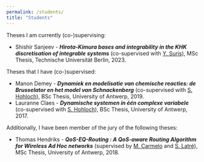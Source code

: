 ```yaml
---
permalink: /students/
title: "Students"
---
```

Theses I am currently (co-)supervising:
- Shishir Sanjeev - ***Hirota-Kimura bases and integrability in the KHK discretisation of integrable systems*** (co-supervised with [Y. Suris](http://page.math.tu-berlin.de/~suris/)), MSc Thesis, Technische Universität Berlin, 2023.


Theses that I have (co-)supervised:

- Manon Demey - ***Dynamiek en modelisatie van chemische reacties: de Brusselator en het model van Schnackenberg*** (co-supervised with [S. Hohloch](http://www.uantwerpen.be/nl/personeel/sonja-hohloch/private-webpage/)), BSc Thesis, University of Antwerp, 2019.
- Lauranne Claes - ***Dynamische systemen in één complexe variabele*** (co-supervised with [S. Hohloch](https://www.uantwerpen.be/nl/personeel/sonja-hohloch/private-webpage/)), BSc Thesis, University of Antwerp, 2017.



Additionally, I have been member of the jury of the following theses:

* Thomas Hendriks - ***QoS-EQ-Routing : A QoS-aware Routing Algorithm for Wireless Ad Hoc networks*** (supervised by [M. Carmelo](https://www.uantwerpen.be/nl/personeel/miguel-camelo/) and [S. Latré](https://www.uantwerpen.be/nl/personeel/steven-latre/)), MSc Thesis, University of Antwerp, 2018.
